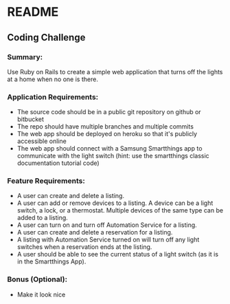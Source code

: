 # README

## Coding Challenge

### Summary:

Use Ruby on Rails to create a simple web application that turns off the lights at a home when no one is there.

### Application Requirements:
* The source code should be in a public git repository on github or bitbucket
* The repo should have multiple branches and multiple commits
* The web app should be deployed on heroku so that it's publicly accessible online
* The web app should connect with a Samsung Smartthings app to communicate with the light switch (hint: use the smartthings classic documentation tutorial code)

### Feature Requirements:
* A user can create and delete a listing.
* A user can add or remove devices to a listing. A device can be a light switch, a lock, or a thermostat. Multiple devices of the same type can be added to a listing.
* A user can turn on and turn off Automation Service for a listing.
* A user can create and delete a reservation for a listing.
* A listing with Automation Service turned on will turn off any light switches when a reservation ends at the listing.
* A user should be able to see the current status of a light switch (as it is in the Smartthings App).

### Bonus (Optional):
* Make it look nice
